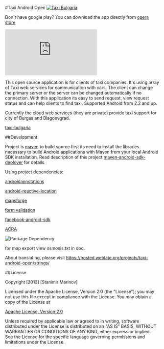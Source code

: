 #Taxi Android Open <a href="https://play.google.com/store/apps/details?id=com.opentaxi.android" rel="Taxi Bulgaria">![Taxi Bulgaria](https://developer.android.com/images/brand/en_generic_rgb_wo_60.png)</a>

Don\`t have google play? You can download the app directly from [opera store](http://m.android-4-0.apps.opera.com/en_bg/catalog.php?search=taxi+bulgaria)

<a href="http://apps.opera.com/badge.php?a=c&v=dark&did=88615&pid=408287" rel="Opera Mobile Store">![Opera Mobile Store](https://apps.opera.com/badge.php?a=s&v=white&did=88615&pid=408287)</a>

This open source application is for clients of taxi companies. It`s using array of Taxi web services for communication with cars. The client can change the primary server or the server can be changed automatically if no connection.
With this application its easy to send request, view request status and can help clients to find taxi.
Supported Android from 2.2 and up.

Currently the cloud web services (they are private) provide taxi support for city of Burgas and Blagoevgrad.

[taxi-bulgaria](http://taxi-bulgaria.com)

##Development

Project is [maven](http://maven.apache.org/) to build source first its need to install the libraries necessary to build Android applications with Maven from your local Android SDK installation.
Read description of this project [maven-android-sdk-deployer](https://github.com/mosabua/maven-android-sdk-deployer) for details.

Using project dependencies:

[androidannotations](http://androidannotations.org/)

[android-reactive-location](https://github.com/mcharmas/Android-ReactiveLocation)

[mapsforge](http://code.google.com/p/mapsforge/)

[form validation](https://github.com/ragunathjawahar/android-saripaar)

[facebook-android-sdk](https://github.com/facebook/facebook-android-sdk)

[ACRA](https://github.com/ACRA/acra)

![Package Dependency](https://github.com/sytolk/TaxiAndroidOpen/blob/master/doc/dependency.png)

for map export view osmosis.txt in doc.

About translating, please visit https://hosted.weblate.org/projects/taxi-android-open/strings/ 

##License

Copyright [2013] [Stanimir Marinov]

Licensed under the Apache License, Version 2.0 (the "License");
you may not use this file except in compliance with the License.
You may obtain a copy of the License at

[Apache License, Version 2.0](http://www.apache.org/licenses/LICENSE-2.0)

Unless required by applicable law or agreed to in writing, software
distributed under the License is distributed on an "AS IS" BASIS,
WITHOUT WARRANTIES OR CONDITIONS OF ANY KIND, either express or implied.
See the License for the specific language governing permissions and
limitations under the License.